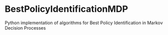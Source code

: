 # BestPolicyIdentificationMDP

Python implementation of algorithms for Best Policy Identification in Markov Decision Processes
